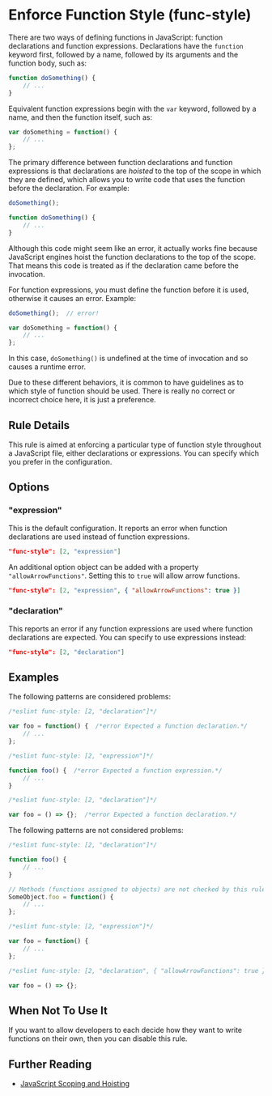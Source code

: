 # Enforce Function Style (func-style)

There are two ways of defining functions in JavaScript: function declarations and function expressions. Declarations have the `function` keyword first, followed by a name, followed by its arguments and the function body, such as:

```js
function doSomething() {
    // ...
}
```

Equivalent function expressions begin with the `var` keyword, followed by a name, and then the function itself, such as:

```js
var doSomething = function() {
    // ...
};
```

The primary difference between function declarations and function expressions is that declarations are *hoisted* to the top of the scope in which they are defined, which allows you to write code that uses the function before the declaration. For example:

```js
doSomething();

function doSomething() {
    // ...
}
```

Although this code might seem like an error, it actually works fine because JavaScript engines hoist the function declarations to the top of the scope. That means this code is treated as if the declaration came before the invocation.

For function expressions, you must define the function before it is used, otherwise it causes an error. Example:

```js
doSomething();  // error!

var doSomething = function() {
    // ...
};
```

In this case, `doSomething()` is undefined at the time of invocation and so causes a runtime error.

Due to these different behaviors, it is common to have guidelines as to which style of function should be used. There is really no correct or incorrect choice here, it is just a preference.

## Rule Details

This rule is aimed at enforcing a particular type of function style throughout a JavaScript file, either declarations or expressions. You can specify which you prefer in the configuration.

## Options

### "expression"

This is the default configuration.  It reports an error when function declarations are used instead of function expressions.

```json
"func-style": [2, "expression"]
```

An additional option object can be added with a property `"allowArrowFunctions"`.  Setting this to `true` will allow arrow functions.

```json
"func-style": [2, "expression", { "allowArrowFunctions": true }]
```

### "declaration"

This reports an error if any function expressions are used where function declarations are expected. You can specify to use expressions instead:

```json
"func-style": [2, "declaration"]
```

## Examples

The following patterns are considered problems:

```js
/*eslint func-style: [2, "declaration"]*/

var foo = function() {  /*error Expected a function declaration.*/
    // ...
};
```

```js
/*eslint func-style: [2, "expression"]*/

function foo() {  /*error Expected a function expression.*/
    // ...
}
```

```js
/*eslint func-style: [2, "declaration"]*/

var foo = () => {};  /*error Expected a function declaration.*/
```

The following patterns are not considered problems:

```js
/*eslint func-style: [2, "declaration"]*/

function foo() {
    // ...
}

// Methods (functions assigned to objects) are not checked by this rule
SomeObject.foo = function() {
    // ...
};
```

```js
/*eslint func-style: [2, "expression"]*/

var foo = function() {
    // ...
};
```

```js
/*eslint func-style: [2, "declaration", { "allowArrowFunctions": true }]*/

var foo = () => {};
```


## When Not To Use It

If you want to allow developers to each decide how they want to write functions on their own, then you can disable this rule.

## Further Reading

* [JavaScript Scoping and Hoisting](http://www.adequatelygood.com/JavaScript-Scoping-and-Hoisting.html)
